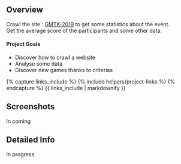 <!---
Gregoire Boiron <gregoire.boiron@gmail.com>
Copyright (c) 2018 Gregoire Boiron  All Rights Reserved.
--->

Overview
--------------------
Crawl the site : <a href="https://itch.io/jam/gmtk-2019">GMTK-2019</a> to get some statistics about the event.   
Get the average score of the participants and some other data.

#### Project Goals
* Discover how to crawl a website
* Analyse some data
* Discover new games thanks to criterias

{% capture links_include %}
{% include helpers/project-links %}
{% endcapture %}
{{ links_include | markdownify }}

Screenshots
--------------------
In coming

Detailed Info
--------------------
In progress